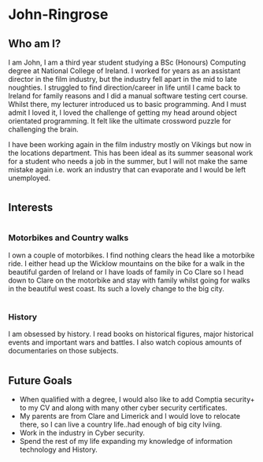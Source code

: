 # <h1>John-Ringrose</h1>

 <h2>Who am I?</h2>

I am John, I am a third year student studying a BSc (Honours) Computing degree at National College of Ireland. I worked for years as an assistant director in the film industry, but the industry fell apart in the mid to late noughties. I struggled to find direction/career in life until I came back to Ireland for family reasons and I did a manual software testing cert course. Whilst there, my lecturer introduced us to basic programming. And I must admit I loved it, I loved the challenge of getting my head around object orientated programming. It felt like the ultimate crossword puzzle for challenging the brain.

 I have been working again in the film industry mostly on Vikings but now in the locations department. This has been ideal as its summer seasonal work for a student who needs a job in the summer, but I will not make the same mistake again i.e. work an industry that can evaporate and I would be left unemployed.
 
 

# <h2>Interests</h2>

# <h3>Motorbikes and Country walks</h3>
I own a couple of motorbikes. I find nothing clears the head like a motorbike ride. I either head up the Wicklow mountains on the bike for a walk in the beautiful garden of Ireland or I have loads of family in Co Clare so I head down to Clare on the motorbike and stay with family whilst going for walks in the beautiful west coast. Its such a lovely change to the big city.

# <h3>History</h3>
I am obsessed by history. I read books on historical figures, major historical events and important wars and battles. I also watch copious amounts of documentaries on those subjects.

# <h2>Future Goals</h2>
* When qualified with a degree, I would also like to add Comptia security+ to my CV and along with many other cyber security certificates.
* My parents are from Clare and Limerick and I would love to relocate there, so I can live a country life..had enough of big city lviing.
* Work in the industry in Cyber security.
* Spend the rest of my life expanding my knowledge of information technology and History.






